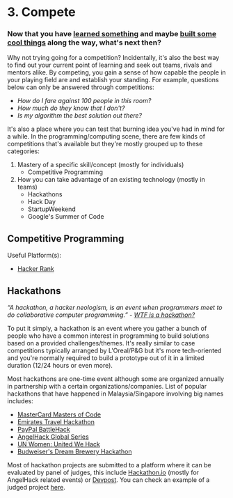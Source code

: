 # 3. Compete

### Now that you have [learned something](  ) and maybe [built some cool things](  ) along the way, what's next then?

Why not trying going for a competition? Incidentally, it's also the best way to find out your current point of learning and seek out teams, rivals and mentors alike. By competing, you gain a sense of how capable the people in your playing field are and establish your standing. For example, questions below can only be answered through competitions:

- *How do I fare against 100 people in this room?*
- *How much do they know that I don't?*
- *Is my algorithm the best solution out there?*

It's also a place where you can test that burning idea you've had in mind for a while. In the programming/computing scene, there are few kinds of competitions that's available but they're mostly grouped up to these categories:

1. Mastery of a specific skill/concept (mostly for individuals)
	- Competitive Programming
2. How you can take advantage of an existing technology (mostly in teams)
	- Hackathons
	- Hack Day
	- StartupWeekend
	- Google's Summer of Code

## Competitive Programming

Useful Platform(s):

- [Hacker Rank](https://www.hackerrank.com/)

## Hackathons

*“A hackathon, a hacker neologism, is an event when programmers meet to do collaborative computer programming.” - [WTF is a hackathon?](https://medium.com/hackathons-anonymous/wtf-is-a-hackathon-92668579601#.tgzs6u12g)*

To put it simply, a hackathon is an event where you gather a bunch of people who have a common interest in programming to build solutions based on a provided challenges/themes. It's really similar to case competitions typically arranged by L'Oreal/P&G but it's more tech-oriented and you're normally required to build a prototype out of it in a limited duration (12/24 hours or even more).

Most hackathons are one-time event although some are organized annually in partnership with a certain organizations/companies. List of popular hackathons that have happened in Malaysia/Singapore involving big names includes:

- [MasterCard Masters of Code](http://mastersofcode.com)
- [Emirates Travel Hackathon](http://www.emirateshackathon.com/)
- [PayPal BattleHack](https://2015.battlehack.org/)
- [AngelHack Global Series](http://angelh.wpengine.com/previous-hackathons/)
- [UN Women: United We Hack](http://unitedwehack.com/)
- [Budweiser's Dream Brewery Hackathon](http://singapore.impacthub.net/dream-brewery-hackathon)

Most of hackathon projects are submitted to a platform where it can be evaluated by panel of judges, this include [Hackathon.io](http://hackathon.io) (mostly for AngelHack related events) or [Devpost](http://devpost.com/). You can check an example of a judged project [here](http://www.hackathon.io/moneyremaid).